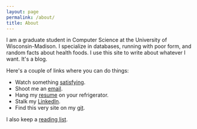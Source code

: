 ```yaml
---
layout: page
permalink: /about/
title: About
---
```


I am a graduate student in Computer Science at the University of Wisconsin-Madison. I specialize in databases, running with poor form, and random facts about health foods. I use this site to write about whatever I want. It's a blog.

Here's a couple of links where you can do things:

*  Watch something [satisfying](http://i.imgur.com/AqLvXJh.gifv).
*  Shoot me an [email](mailto:marc.spehlmann@gmail.com).
*  Hang my [resume](/assets/resume.pdf) on your refrigerator.
*  Stalk my [LinkedIn](https://www.linkedin.com/pub/marc-spehlmann/8b/25/a6/).
*  Find this very site on my [git](https://github.com/cramja).

I also keep a [reading list](/reading/).